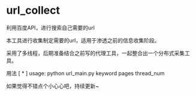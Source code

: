 # url_collect
利用百度API，进行搜索自己需要的url

本工具进行收集制定需要的url，适用于渗透之前的信息收集阶段。

采用了多线程，后期准备结合之前写的代理工具，一起整合出一个分布式采集工具。

用法
	[ * ] usage: python url_main.py keyword pages thread_num
	
如果觉得不错点个小心心吧，持续更新~


